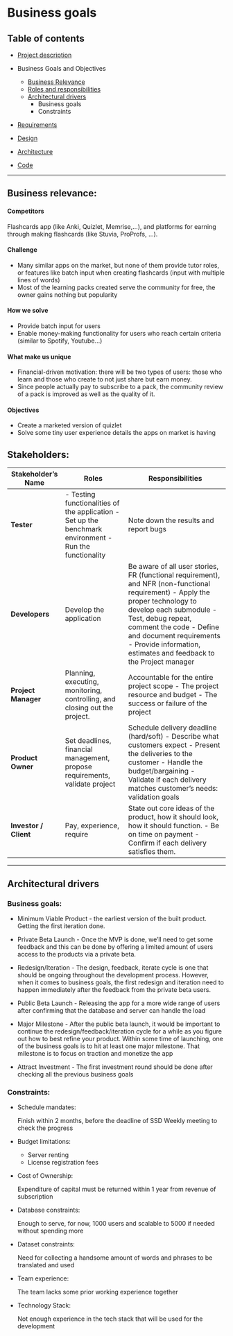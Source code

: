 # Business goals

## Table of contents
- [Project description](../README.md)
- Business Goals and Objectives 
    - [Business Relevance](https://github.com/ParthKalkar/RusLearn/blob/main/Readme_content/README_buisiness_goals.md#business-relevance)
    - [Roles and responsibilities](https://github.com/ParthKalkar/RusLearn/blob/main/Readme_content/README_buisiness_goals.md#stakeholders)
    - [Architectural drivers](https://github.com/ParthKalkar/RusLearn/blob/main/Readme_content/README_buisiness_goals.md#architectural-drivers)
        - Business goals
        - Constraints

- [Requirements](./README_req.md) 
- [Design](./README_design.md)
- [Architecture](./README_arch.md)
- [Code](./README_code.md)
---

## Business relevance:
#### Competitors
Flashcards app (like Anki, Quizlet, Memrise,...), and platforms for earning through making flashcards (like Stuvia, ProProfs, …).
#### Challenge
- Many similar apps on the market, but none of them provide tutor roles, or features like batch input when creating flashcards (input with multiple lines of words)
- Most of the learning packs created serve the community for free, the owner gains nothing but popularity
#### How we solve
- Provide batch input for users
- Enable money-making functionality for users who reach certain criteria (similar to Spotify, Youtube...)
#### What make us unique
- Financial-driven motivation: there will be two types of users: those who learn and those who create to not just share but earn money.
- Since people actually pay to subscribe to a pack, the community review of a pack is improved as well as the quality of it.
#### Objectives
- Create a marketed version of quizlet
- Solve some tiny user experience details the apps on market is having 

## Stakeholders:
| **Stakeholder’s Name** | **Roles** | **Responsibilities** |
| ----- | ----- | ------ |
| **Tester** | - Testing functionalities of the application - Set up the benchmark environment - Run the functionality | Note down the results and report bugs 
| **Developers** | Develop the application | Be aware of all user stories, FR (functional requirement), and NFR (non-functional requirement) - Apply the proper technology to develop each submodule - Test, debug repeat, comment the code - Define and document requirements - Provide information, estimates and feedback to the Project manager
|**Project Manager**|Planning, executing, monitoring, controlling, and closing out the project.|Accountable for the entire project scope - The project resource and budget - The success or failure of the project
|**Product Owner** | Set deadlines, financial management, propose requirements, validate project | Schedule delivery deadline (hard/soft) - Describe what customers expect - Present the deliveries to the customer - Handle the budget/bargaining - Validate if each delivery matches customer’s needs: validation goals
|**Investor / Client** |Pay, experience, require |State out core ideas of the product, how it should look, how it should function. - Be on time on payment - Confirm if each delivery satisfies them.
---

## Architectural drivers
### Business goals:

- Minimum Viable Product - the earliest version of the built product. Getting the first iteration done. 

- Private Beta Launch - Once the MVP is done, we’ll need to get some feedback and this can be done by offering a limited amount of users access to the products via a private beta. 

- Redesign/Iteration - The design, feedback, iterate cycle is one that should be ongoing throughout the development process. However, when it comes to business goals, the first redesign and iteration need to happen immediately after the feedback from the private beta users.

- Public Beta Launch - Releasing the app for a more wide range of users after confirming that the database and server can handle the load 

- Major Milestone - After the public beta launch, it would be important to continue the redesign/feedback/iteration cycle for a while as you figure out how to best refine your product. Within some time of launching, one of the business goals is to hit at least one major milestone. That milestone is to focus on traction and monetize the app

- Attract Investment - The first investment round should be done after checking all the previous business goals 

### Constraints:

- Schedule mandates:

    Finish within 2 months, before the deadline of SSD
Weekly meeting to check the progress

- Budget limitations:

    - Server renting
    - License registration fees

- Cost of Ownership:

    Expenditure of capital must be returned within 1 year from revenue of subscription

- Database constraints:

    Enough to serve, for now, 1000 users and scalable to 5000 if needed without spending more

- Dataset constraints: 

    Need for collecting a handsome amount of words and phrases to be translated and used 

- Team experience: 

    The team lacks some prior working experience together 

- Technology Stack: 

    Not enough experience in the tech stack that will be used for the development 

